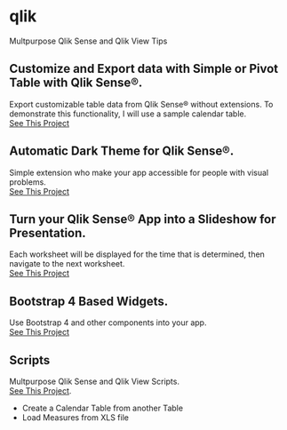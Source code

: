 # qlik
Multpurpose Qlik Sense and Qlik View Tips

## Customize and Export data with Simple or Pivot Table with Qlik Sense®.
Export customizable table data from Qlik Sense® without extensions. To demonstrate this functionality, I will use a sample calendar table.\
[See This Project](CustomReportTable)

## Automatic Dark Theme for Qlik Sense®.
Simple extension who make your app accessible for people with visual problems.\
[See This Project](AutoDarkMode)

## Turn your Qlik Sense® App into a Slideshow for Presentation.
Each worksheet will be displayed for the time that is determined, then navigate to the next worksheet.\
[See This Project](SlideShowSheets)

## Bootstrap 4 Based Widgets.
Use Bootstrap 4 and other components into your app.\
[See This Project](BootstrapWidgets)

## Scripts
Multpurpose Qlik Sense and Qlik View Scripts.\
[See This Project](Scripts).
- Create a Calendar Table from another Table
- Load Measures from XLS file
